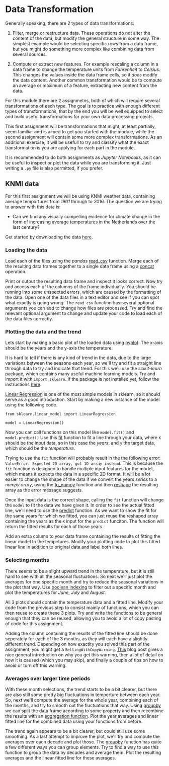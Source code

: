 # Data Transformation

Generally speaking, there are 2 types of data transformations:

1. Filter, merge or restructure data. These operations do not alter the content
of the data, but modify the general structure in some way. The simplest example
would be selecting specific rows from a data frame, but you might do something
more complex like combining data from several sources.
    
2. Compute or extract new features. For example rescaling a column in a data
frame to change the temperature units from *Fahrenheit* to *Celsius*. This
changes the values inside the data frame cells, so it *does* modify the data
content. Another common transformation would be to compute an average or
maximum of a feature, extracting new content from the data.

For this module there are 2 assignmetns, both of which will require several
transformations of each type. The goal is to practice with enough different
types of transformations, that by the end you will be well equipped to select
and build useful transformations for your own data processing projects.

This first assignment will be transformations that might, at least partially,
seem familiar and is aimed to get you started with the module, while the second
assignment will contain some more complex transformations. As an additional
exercise, it will be usefull to try and classify what the exact transformation
is you are applying for each part in the module.

It is recommended to do both assignments as *Jupyter Notebooks*, as it can be
useful to inspect or plot the data while you are transforming it. Just writing
a `.py` file is also permitted, if you prefer.

## KNMI data

For this first assignment we will be using KNMI weather data, containing
average tempartures from *1901* through to *2016*. The question we are trying
to answer with this data is:

* Can we find any visually compelling evidence for climate change in the form
of increasing average temperatures in the Netherlands over the last century?

Get started by downloading the data [here](tas_NLD.zip).

### Loading the data

Load each of the files using the *pandas* [read_csv](https://pandas.pydata.org/pandas-docs/stable/reference/api/pandas.read_csv.html)
function. Merge each of the resulting data frames together to a single data
frame using a [concat](https://pandas.pydata.org/pandas-docs/stable/user_guide/merging.html#concatenating-objects)
operation.

Print or output the resulting data frame and inspect it looks correct. Now try
and access each of the columns of the frame individually. You should be running
into some unspected errors, which are caused by the formatting of the data.
Open one of the data files in a text editor and see if you can spot what
exactly is going wrong. The `read_csv` function has several optional arguments
you can add to change how files are processed. Try and find the relevant
optional argument to change and update your code to load each of the data files
correctly.

### Plotting the data and the trend

Lets start by making a basic plot of the loaded data using
[pyplot](https://matplotlib.org/3.1.0/api/_as_gen/matplotlib.pyplot.plot.html).
The x-axis should be the years and the y-axis the temperature. 

It is hard to tell if there is any kind of trend in the data, due to the large
variations between the seasons each year, so we'll try and fit a straight line
through data to try and indicate that trend. For this we'll use the
*scikit-learn* package, which contains many useful machine learning models.
Try and import it with `import sklearn`. If the package is not installed yet,
follow the instructions [here](https://scikit-learn.org/stable/install.html).

[Linear Regression](https://scikit-learn.org/stable/modules/generated/sklearn.linear_model.LinearRegression.html)
is one of the most simple models in sklearn, so it should serve as a good
introduction. Start by making a new instance of the model using the following
code.

    from sklearn.linear_model import LinearRegression
    
    model = LinearRegression()

Now you can call functions on this model like `model.fit()` and
`model.predict()` Use this [fit](https://scikit-learn.org/stable/modules/generated/sklearn.linear_model.LinearRegression.html#sklearn.linear_model.LinearRegression.fit)
function to fit a line through your data, where `X` should be the input data,
so in this case the *years*, and `y` the target data, which should be
the *temperature*.

Trying to use the `fit` function will probably result in the the following
error: `ValueError: Expected 2D array, got 1D array instead`. This is because
the `fit` function is designed to handle multiple input features for the model,
which means it expects the data in a specific 2D format. It will be a lot
easier to change the shape of the data if we convert the years *series* to a
*numpy array*, using the [to_numpy](https://pandas.pydata.org/pandas-docs/stable/reference/api/pandas.Series.to_numpy.html#pandas.Series.to_numpy)
function and then [reshape](https://docs.scipy.org/doc/numpy/reference/generated/numpy.reshape.html)
the resulting array as the error message suggests.

Once the input data is the correct shape, calling the `fit` function will
change the `model` to fit the data we have given it. In order to see the actual
fitted line, we'll need to use the [predict](https://scikit-learn.org/stable/modules/generated/sklearn.linear_model.LinearRegression.html#sklearn.linear_model.LinearRegression.predict)
function. As we want to show the fit for the same years for which we fitted,
you can just reuse the reshaped array containing the years as the `X` input for
the `predict` funciton. The function will return the fitted results for each of
those years.

Add an extra column to your data frame containing the results of fitting the
linear model to the tempetures. Modify your plotting code to plot this fitted
linear line in addition to original data and label both lines.

### Selecting months

There seems to be a slight upward trend in the temperature, but it is still
hard to see with all the seasonal fluctuations. So next we'll just plot the
averages for one specific month and try to reduce the seasonal variations in
the plot that way. Use [boolean indexing](https://pandas.pydata.org/pandas-docs/stable/user_guide/indexing.html#boolean-indexing)
to filter out a specific month and plot the temperatures for *June*, *July* and
*August*.

All 3 plots should contain the temperature data and a fitted line. Modify your
code from the previous step to consist mainly of functions, which you can then
reuse to create these 3 plots. Try and write the functions to be general enough
that they can be reused, allowing you to avoid a lot of copy pasting of code
for this assignment.

Adding the column containing the results of the fitted line should be done
seperately for each of the 3 months, as they will each have a slightly
different trend. Depending on how exactlty you solved this part of the
assignment, you might get a `SettingWithCopyWarning`. [This](https://www.dataquest.io/blog/settingwithcopywarning/)
blog post gives a nice general introduction on why you get this warning, then
a lot of detail on how it is caused (which you may skip), and finally a couple
of tips on how to avoid or turn off this warning.

### Averages over larger time periods

With these month selections, the trend starts to be a bit clearer, but there
are also still some pretty big fluctuations in temperture between each year.
So, next we'll compute the average for the whole year, combining each of the
months, and try to smooth out the fluctuations that way. Using [groupby](https://pandas.pydata.org/pandas-docs/stable/user_guide/groupby.html#splitting-an-object-into-groups)
we can split the data frame according to some property and then 
recombine the results with an [aggregation function](https://pandas.pydata.org/pandas-docs/stable/user_guide/groupby.html#aggregation).
Plot the year averages and linear fitted line for the combined data using your
functions from before.

The trend again appears to be a bit clearer, but could still use some
smoothing. As a last attempt to improve the plot, we'll try and compute the
averages over each decade and plot those. The [groupby](https://pandas.pydata.org/pandas-docs/stable/reference/api/pandas.DataFrame.groupby.html)
function has quite a few different ways you can group elements. Try to find a
way to use this function to group the data by decades and average them. Plot
the resulting averages and the linear fitted line for those averages.

